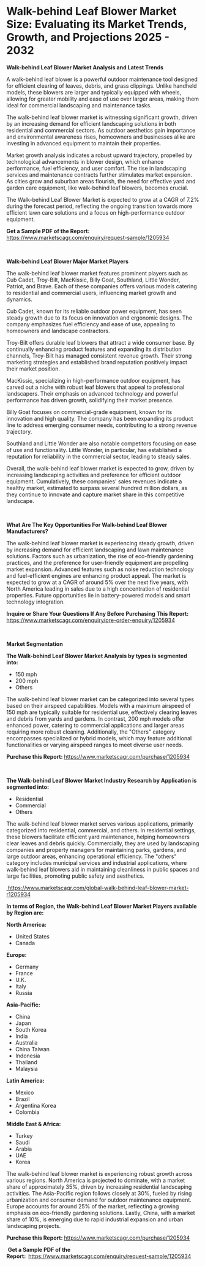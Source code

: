 <p><h1>Walk-behind Leaf Blower Market Size: Evaluating its Market Trends, Growth, and Projections 2025 - 2032</h1></p><p><strong>Walk-behind Leaf Blower Market Analysis and Latest Trends</strong></p>
<p><p>A walk-behind leaf blower is a powerful outdoor maintenance tool designed for efficient clearing of leaves, debris, and grass clippings. Unlike handheld models, these blowers are larger and typically equipped with wheels, allowing for greater mobility and ease of use over larger areas, making them ideal for commercial landscaping and maintenance tasks.</p><p>The walk-behind leaf blower market is witnessing significant growth, driven by an increasing demand for efficient landscaping solutions in both residential and commercial sectors. As outdoor aesthetics gain importance and environmental awareness rises, homeowners and businesses alike are investing in advanced equipment to maintain their properties.</p><p>Market growth analysis indicates a robust upward trajectory, propelled by technological advancements in blower design, which enhance performance, fuel efficiency, and user comfort. The rise in landscaping services and maintenance contracts further stimulates market expansion. As cities grow and suburban areas flourish, the need for effective yard and garden care equipment, like walk-behind leaf blowers, becomes crucial.</p><p>The Walk-behind Leaf Blower Market is expected to grow at a CAGR of 7.2% during the forecast period, reflecting the ongoing transition towards more efficient lawn care solutions and a focus on high-performance outdoor equipment.</p></p>
<p><strong>Get a Sample PDF of the Report:&nbsp;</strong> <a href="https://www.marketscagr.com/enquiry/request-sample/1205934?utm_campaign=3274&utm_medium=2&utm_source=Github&utm_content=ia&utm_term=16042025&utm_id=walk-behind-leaf-blower">https://www.marketscagr.com/enquiry/request-sample/1205934</a></p>
<p>&nbsp;</p>
<p><strong>Walk-behind Leaf Blower Major Market Players</strong></p>
<p><p>The walk-behind leaf blower market features prominent players such as Cub Cadet, Troy-Bilt, MacKissic, Billy Goat, Southland, Little Wonder, Patriot, and Brave. Each of these companies offers various models catering to residential and commercial users, influencing market growth and dynamics.</p><p>Cub Cadet, known for its reliable outdoor power equipment, has seen steady growth due to its focus on innovation and ergonomic designs. The company emphasizes fuel efficiency and ease of use, appealing to homeowners and landscape contractors. </p><p>Troy-Bilt offers durable leaf blowers that attract a wide consumer base. By continually enhancing product features and expanding its distribution channels, Troy-Bilt has managed consistent revenue growth. Their strong marketing strategies and established brand reputation positively impact their market position.</p><p>MacKissic, specializing in high-performance outdoor equipment, has carved out a niche with robust leaf blowers that appeal to professional landscapers. Their emphasis on advanced technology and powerful performance has driven growth, solidifying their market presence.</p><p>Billy Goat focuses on commercial-grade equipment, known for its innovation and high quality. The company has been expanding its product line to address emerging consumer needs, contributing to a strong revenue trajectory. </p><p>Southland and Little Wonder are also notable competitors focusing on ease of use and functionality. Little Wonder, in particular, has established a reputation for reliability in the commercial sector, leading to steady sales.</p><p>Overall, the walk-behind leaf blower market is expected to grow, driven by increasing landscaping activities and preference for efficient outdoor equipment. Cumulatively, these companies' sales revenues indicate a healthy market, estimated to surpass several hundred million dollars, as they continue to innovate and capture market share in this competitive landscape.</p></p>
<p>&nbsp;</p>
<p><strong>What Are The Key Opportunities For Walk-behind Leaf Blower Manufacturers?</strong></p>
<p><p>The walk-behind leaf blower market is experiencing steady growth, driven by increasing demand for efficient landscaping and lawn maintenance solutions. Factors such as urbanization, the rise of eco-friendly gardening practices, and the preference for user-friendly equipment are propelling market expansion. Advanced features such as noise reduction technology and fuel-efficient engines are enhancing product appeal. The market is expected to grow at a CAGR of around 5% over the next five years, with North America leading in sales due to a high concentration of residential properties. Future opportunities lie in battery-powered models and smart technology integration.</p></p>
<p><strong>Inquire or Share Your Questions If Any Before Purchasing This Report:</strong> <a href="https://www.marketscagr.com/enquiry/pre-order-enquiry/1205934?utm_campaign=3274&utm_medium=2&utm_source=Github&utm_content=ia&utm_term=16042025&utm_id=walk-behind-leaf-blower">https://www.marketscagr.com/enquiry/pre-order-enquiry/1205934</a></p>
<p>&nbsp;</p>
<p><strong>Market Segmentation</strong></p>
<p><strong>The Walk-behind Leaf Blower Market Analysis by types is segmented into:</strong></p>
<p><ul><li>150 mph</li><li>200 mph</li><li>Others</li></ul></p>
<p><p>The walk-behind leaf blower market can be categorized into several types based on their airspeed capabilities. Models with a maximum airspeed of 150 mph are typically suitable for residential use, effectively clearing leaves and debris from yards and gardens. In contrast, 200 mph models offer enhanced power, catering to commercial applications and larger areas requiring more robust cleaning. Additionally, the "Others" category encompasses specialized or hybrid models, which may feature additional functionalities or varying airspeed ranges to meet diverse user needs.</p></p>
<p><strong>Purchase this Report:&nbsp;</strong><a href="https://www.marketscagr.com/purchase/1205934?utm_campaign=3274&utm_medium=2&utm_source=Github&utm_content=ia&utm_term=16042025&utm_id=walk-behind-leaf-blower">https://www.marketscagr.com/purchase/1205934</a></p>
<p>&nbsp;</p>
<p><strong>The Walk-behind Leaf Blower Market Industry Research by Application is segmented into:</strong></p>
<p><ul><li>Residential</li><li>Commercial</li><li>Others</li></ul></p>
<p><p>The walk-behind leaf blower market serves various applications, primarily categorized into residential, commercial, and others. In residential settings, these blowers facilitate efficient yard maintenance, helping homeowners clear leaves and debris quickly. Commercially, they are used by landscaping companies and property managers for maintaining parks, gardens, and large outdoor areas, enhancing operational efficiency. The "others" category includes municipal services and industrial applications, where walk-behind leaf blowers aid in maintaining cleanliness in public spaces and large facilities, promoting public safety and aesthetics.</p></p>
<p><a href="https://www.marketscagr.com/global-walk-behind-leaf-blower-market-r1205934?utm_campaign=3274&utm_medium=2&utm_source=Github&utm_content=ia&utm_term=16042025&utm_id=walk-behind-leaf-blower">&nbsp;https://www.marketscagr.com/global-walk-behind-leaf-blower-market-r1205934</a></p>
<p><strong>In terms of Region, the Walk-behind Leaf Blower Market Players available by Region are:</strong></p>
<p>
    <p> <strong> North America: </strong>
        <ul>
            <li>United States</li>
            <li>Canada</li>
        </ul>
        </p> 
    <p> <strong> Europe: </strong>
        <ul>
            <li>Germany</li>
            <li>France</li>
            <li>U.K.</li>
            <li>Italy</li>
            <li>Russia</li>
        </ul>
        </p> 
    <p> <strong> Asia-Pacific: </strong>
        <ul>
            <li>China</li>
            <li>Japan</li>
            <li>South Korea</li>
            <li>India</li>
            <li>Australia</li>
            <li>China Taiwan</li>
            <li>Indonesia</li>
            <li>Thailand</li>
            <li>Malaysia</li>
        </ul>
        </p> 
    <p> <strong> Latin America: </strong>
        <ul>
            <li>Mexico</li>
            <li>Brazil</li>
            <li>Argentina Korea</li>
            <li>Colombia</li>
        </ul>
        </p> 
    <p> <strong> Middle East & Africa: </strong>
        <ul>
            <li>Turkey</li>
            <li>Saudi</li>
            <li>Arabia</li>
            <li>UAE</li>
            <li>Korea</li>
        </ul>
    </p>
    </p>
<p><p>The walk-behind leaf blower market is experiencing robust growth across various regions. North America is projected to dominate, with a market share of approximately 35%, driven by increasing residential landscaping activities. The Asia-Pacific region follows closely at 30%, fueled by rising urbanization and consumer demand for outdoor maintenance equipment. Europe accounts for around 25% of the market, reflecting a growing emphasis on eco-friendly gardening solutions. Lastly, China, with a market share of 10%, is emerging due to rapid industrial expansion and urban landscaping projects.</p></p>
<p><strong>Purchase this Report: </strong><a href="https://www.marketscagr.com/purchase/1205934?utm_campaign=3274&utm_medium=2&utm_source=Github&utm_content=ia&utm_term=16042025&utm_id=walk-behind-leaf-blower">https://www.marketscagr.com/purchase/1205934</a></p>
<p>&nbsp;<strong>Get a Sample PDF of the Report:&nbsp;&nbsp;</strong><a href="https://www.marketscagr.com/enquiry/request-sample/1205934?utm_campaign=3274&utm_medium=2&utm_source=Github&utm_content=ia&utm_term=16042025&utm_id=walk-behind-leaf-blower">https://www.marketscagr.com/enquiry/request-sample/1205934</a></p>
<p><strong></strong></p>
<p><p></p><p></p><p></p></p>
